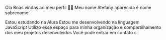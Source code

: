 Óla Boas vindas ao meu perfil 💙💙
Meu nome Stefany aparecida é nome sobrenome

Estou estudando na Alura
Estou me desenvolvendo na linguagem JavaScript
Utilizo esse espaço para minha organização e compartilhamento dos meu projetos desenvolvidos
Você pode entrar em contato c
